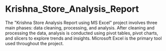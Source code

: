 # Krishna_Store_Analysis_Report
The "Krishna Store Analysis Report using MS Excel" project involves three main phases: data cleaning, processing, and analysis. After cleaning and processing the data, analysis is conducted using pivot tables, pivot charts, and slicers to explore trends and insights. Microsoft Excel is the primary tool used throughout the project.
